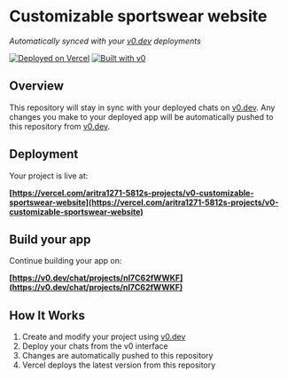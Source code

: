 # Customizable sportswear website

*Automatically synced with your [v0.dev](https://v0.dev) deployments*

[![Deployed on Vercel](https://img.shields.io/badge/Deployed%20on-Vercel-black?style=for-the-badge&logo=vercel)](https://vercel.com/aritra1271-5812s-projects/v0-customizable-sportswear-website)
[![Built with v0](https://img.shields.io/badge/Built%20with-v0.dev-black?style=for-the-badge)](https://v0.dev/chat/projects/nI7C62fWWKF)

## Overview

This repository will stay in sync with your deployed chats on [v0.dev](https://v0.dev).
Any changes you make to your deployed app will be automatically pushed to this repository from [v0.dev](https://v0.dev).

## Deployment

Your project is live at:

**[https://vercel.com/aritra1271-5812s-projects/v0-customizable-sportswear-website](https://vercel.com/aritra1271-5812s-projects/v0-customizable-sportswear-website)**

## Build your app

Continue building your app on:

**[https://v0.dev/chat/projects/nI7C62fWWKF](https://v0.dev/chat/projects/nI7C62fWWKF)**

## How It Works

1. Create and modify your project using [v0.dev](https://v0.dev)
2. Deploy your chats from the v0 interface
3. Changes are automatically pushed to this repository
4. Vercel deploys the latest version from this repository
